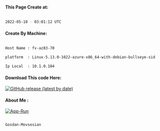 
   
#### This Page Create at:

```bash

2022-05-10 - 03:01:12 UTC

```

#### Create By Machine:

```bash

Host Name : fv-az83-70

platform  : Linux-5.13.0-1022-azure-x86_64-with-debian-bullseye-sid

Ip Local  : 10.1.0.104

```
#### Download This code Here:

[![GitHub release (latest by date)](https://img.shields.io/github/v/release/Gosdan-Movsesian/Gosdan?style=for-the-badge&label=Download)](https://github.com/Gosdan-Movsesian/Gosdan/releases) 

</p> 

#### About Me :

[![App-Run](https://github.com/Gosdan-Movsesian/Gosdan/actions/workflows/App-Run.yml/badge.svg)](https://github.com/Gosdan-Movsesian/Gosdan/actions/workflows/App-Run.yml)

```bash

Gosdan-Movsesian

```

